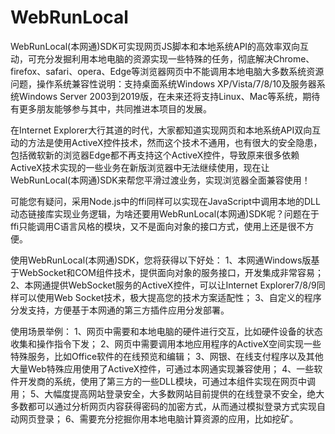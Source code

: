 ﻿# WebRunLocal
WebRunLocal(本网通)SDK可实现网页JS脚本和本地系统API的高效率双向互动，可充分发掘利用本地电脑的资源实现一些特殊的任务，彻底解决Chrome、firefox、safari、opera、Edge等浏览器网页中不能调用本地电脑大多数系统资源问题，操作系统兼容性说明：支持桌面系统Windows XP/Vista/7/8/10及服务器系统Windows Server 2003到2019版，在未来还将支持Linux、Mac等系统，期待有更多朋友能够参与其中，共同推进本项目的发展。

在Internet Explorer大行其道的时代，大家都知道实现网页和本地系统API双向互动的方法是使用ActiveX控件技术，然而这个技术不通用，也有很大的安全隐患，包括微软新的浏览器Edge都不再支持这个ActiveX控件，导致原来很多依赖ActiveX技术实现的一些业务在新版浏览器中无法继续使用，现在让WebRunLocal(本网通)SDK来帮您平滑过渡业务，实现浏览器全面兼容使用！

可能您有疑问，采用Node.js中的ffi同样可以实现在JavaScript中调用本地的DLL动态链接库实现业务逻辑，为啥还要用WebRunLocal(本网通)SDK呢？问题在于ffi只能调用C语言风格的模块，又不是面向对象的接口方式，使用上还是很不方便。

使用WebRunLocal(本网通)SDK，您将获得以下好处：
1、本网通Windows版基于WebSocket和COM组件技术，提供面向对象的服务接口，开发集成非常容易；
2、本网通提供WebSocket服务的ActiveX控件，可以让Internet Explorer7/8/9同样可以使用Web Socket技术，极大提高您的技术方案适配性；
3、自定义的程序分发支持，方便基于本网通的第三方插件应用分发部署。

使用场景举例：
1、网页中需要和本地电脑的硬件进行交互，比如硬件设备的状态收集和操作指令下发；
2、网页中需要调用本地应用程序的ActiveX空间实现一些特殊服务，比如Office软件的在线预览和编辑；
3、网银、在线支付程序以及其他大量Web特殊应用使用了ActiveX控件，可通过本网通实现兼容使用；
4、一些软件开发商的系统，使用了第三方的一些DLL模块，可通过本组件实现在网页中调用；
5、大幅度提高网站登录安全，大多数网站目前提供的在线登录不安全，绝大多数都可以通过分析网页内容获得密码的加密方式，从而通过模拟登录方式实现自动网页登录；
6、需要充分挖掘你用本地电脑计算资源的应用，比如挖矿。
